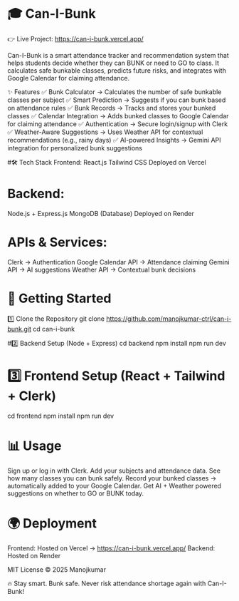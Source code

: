 # 🎓 Can-I-Bunk

👉 Live Project: https://can-i-bunk.vercel.app/

Can-I-Bunk is a smart attendance tracker and recommendation system that helps students decide whether they can BUNK or need to GO to class. It calculates safe bunkable classes, predicts future risks, and integrates with Google Calendar for claiming attendance.

✨ Features
✅ Bunk Calculator → Calculates the number of safe bunkable classes per subject
✅ Smart Prediction → Suggests if you can bunk based on attendance rules
✅ Bunk Records → Tracks and stores your bunked classes
✅ Calendar Integration → Adds bunked classes to Google Calendar for claiming attendance
✅ Authentication → Secure login/signup with Clerk
✅ Weather-Aware Suggestions → Uses Weather API for contextual recommendations (e.g., rainy days)
✅ AI-powered Insights → Gemini API integration for personalized bunk suggestions

#🛠️ Tech Stack
Frontend:
React.js
Tailwind CSS
Deployed on Vercel

# Backend:
Node.js + Express.js
MongoDB (Database)
Deployed on Render

# APIs & Services:
Clerk → Authentication
Google Calendar API → Attendance claiming
Gemini API → AI suggestions
Weather API → Contextual bunk decisions

# 🚀 Getting Started
1️⃣ Clone the Repository
git clone https://github.com/manojkumar-ctrl/can-i-bunk.git
cd can-i-bunk

#2️⃣ Backend Setup (Node + Express)
cd backend
npm install
npm run dev


# 3️⃣ Frontend Setup (React + Tailwind + Clerk)
cd frontend
npm install
npm run dev


# 📊 Usage

Sign up or log in with Clerk.
Add your subjects and attendance data.
See how many classes you can bunk safely.
Record your bunked classes → automatically added to your Google Calendar.
Get AI + Weather powered suggestions on whether to GO or BUNK today.

# 🌍 Deployment

Frontend: Hosted on Vercel → https://can-i-bunk.vercel.app/
Backend: Hosted on Render


MIT License © 2025 Manojkumar

🔥 Stay smart. Bunk safe. Never risk attendance shortage again with Can-I-Bunk!
